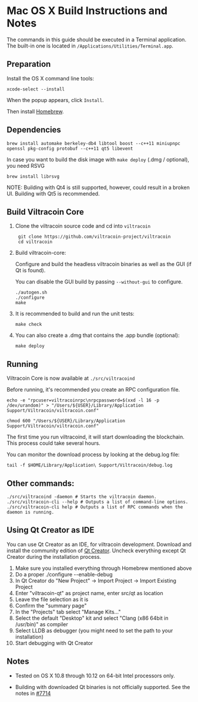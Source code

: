 Mac OS X Build Instructions and Notes
====================================
The commands in this guide should be executed in a Terminal application.
The built-in one is located in `/Applications/Utilities/Terminal.app`.

Preparation
-----------
Install the OS X command line tools:

`xcode-select --install`

When the popup appears, click `Install`.

Then install [Homebrew](http://brew.sh).

Dependencies
----------------------

    brew install automake berkeley-db4 libtool boost --c++11 miniupnpc openssl pkg-config protobuf --c++11 qt5 libevent

In case you want to build the disk image with `make deploy` (.dmg / optional), you need RSVG

    brew install librsvg

NOTE: Building with Qt4 is still supported, however, could result in a broken UI. Building with Qt5 is recommended.

Build Viltracoin Core
------------------------

1. Clone the viltracoin source code and cd into `viltracoin`

        git clone https://github.com/viltracoin-project/viltracoin
        cd viltracoin

2.  Build viltracoin-core:

    Configure and build the headless viltracoin binaries as well as the GUI (if Qt is found).

    You can disable the GUI build by passing `--without-gui` to configure.

        ./autogen.sh
        ./configure
        make

3.  It is recommended to build and run the unit tests:

        make check

4.  You can also create a .dmg that contains the .app bundle (optional):

        make deploy

Running
-------

Viltracoin Core is now available at `./src/viltracoind`

Before running, it's recommended you create an RPC configuration file.

    echo -e "rpcuser=viltracoinrpc\nrpcpassword=$(xxd -l 16 -p /dev/urandom)" > "/Users/${USER}/Library/Application Support/Viltracoin/viltracoin.conf"

    chmod 600 "/Users/${USER}/Library/Application Support/Viltracoin/viltracoin.conf"

The first time you run viltracoind, it will start downloading the blockchain. This process could take several hours.

You can monitor the download process by looking at the debug.log file:

    tail -f $HOME/Library/Application\ Support/Viltracoin/debug.log

Other commands:
-------

    ./src/viltracoind -daemon # Starts the viltracoin daemon.
    ./src/viltracoin-cli --help # Outputs a list of command-line options.
    ./src/viltracoin-cli help # Outputs a list of RPC commands when the daemon is running.

Using Qt Creator as IDE
------------------------
You can use Qt Creator as an IDE, for viltracoin development.
Download and install the community edition of [Qt Creator](https://www.qt.io/download/).
Uncheck everything except Qt Creator during the installation process.

1. Make sure you installed everything through Homebrew mentioned above
2. Do a proper ./configure --enable-debug
3. In Qt Creator do "New Project" -> Import Project -> Import Existing Project
4. Enter "viltracoin-qt" as project name, enter src/qt as location
5. Leave the file selection as it is
6. Confirm the "summary page"
7. In the "Projects" tab select "Manage Kits..."
8. Select the default "Desktop" kit and select "Clang (x86 64bit in /usr/bin)" as compiler
9. Select LLDB as debugger (you might need to set the path to your installation)
10. Start debugging with Qt Creator

Notes
-----

* Tested on OS X 10.8 through 10.12 on 64-bit Intel processors only.

* Building with downloaded Qt binaries is not officially supported. See the notes in [#7714](https://github.com/bitcoin/bitcoin/issues/7714)
